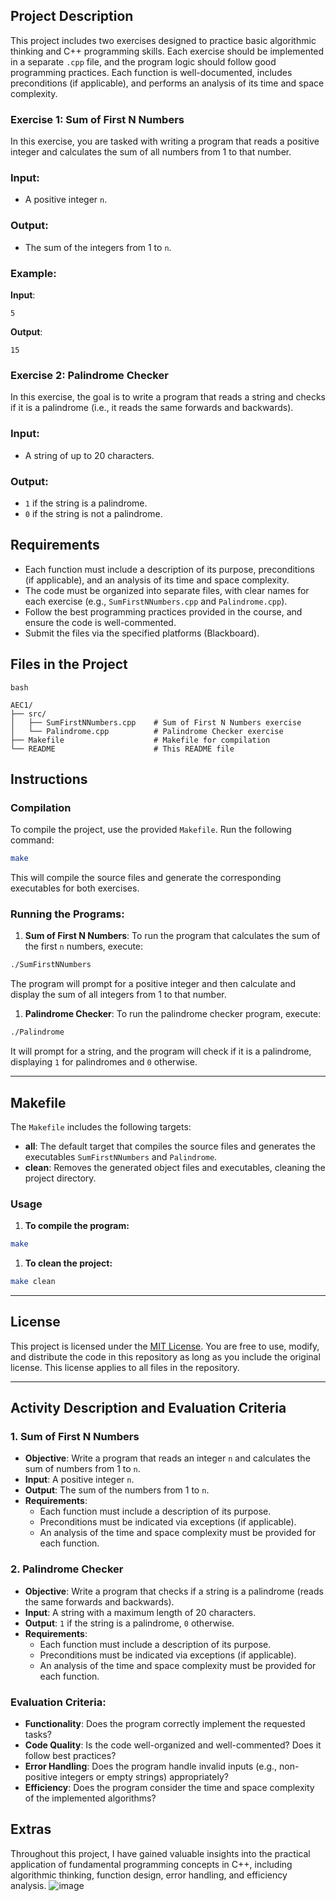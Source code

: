 ## Project Description

This project includes two exercises designed to practice basic algorithmic thinking and C++ programming skills. Each exercise should be implemented in a separate `.cpp` file, and the program logic should follow good programming practices. Each function is well-documented, includes preconditions (if applicable), and performs an analysis of its time and space complexity.

### Exercise 1: Sum of First N Numbers

In this exercise, you are tasked with writing a program that reads a positive integer and calculates the sum of all numbers from 1 to that number.

### Input:

- A positive integer `n`.

### Output:

- The sum of the integers from 1 to `n`.

### Example:

**Input**:

```
5
```

**Output**:

```
15
```

### Exercise 2: Palindrome Checker

In this exercise, the goal is to write a program that reads a string and checks if it is a palindrome (i.e., it reads the same forwards and backwards).

### Input:

- A string of up to 20 characters.

### Output:

- `1` if the string is a palindrome.
- `0` if the string is not a palindrome.

## Requirements

- Each function must include a description of its purpose, preconditions (if applicable), and an analysis of its time and space complexity.
- The code must be organized into separate files, with clear names for each exercise (e.g., `SumFirstNNumbers.cpp` and `Palindrome.cpp`).
- Follow the best programming practices provided in the course, and ensure the code is well-commented.
- Submit the files via the specified platforms (Blackboard).

## Files in the Project

```
bash

AEC1/
├── src/
│   ├── SumFirstNNumbers.cpp    # Sum of First N Numbers exercise
│   └── Palindrome.cpp          # Palindrome Checker exercise
├── Makefile                    # Makefile for compilation
└── README                      # This README file

```

## Instructions

### Compilation

To compile the project, use the provided `Makefile`. Run the following command:

```bash
make
```

This will compile the source files and generate the corresponding executables for both exercises.

### Running the Programs:

1. **Sum of First N Numbers**: To run the program that calculates the sum of the first `n` numbers, execute:

```bash
./SumFirstNNumbers
```

The program will prompt for a positive integer and then calculate and display the sum of all integers from 1 to that number.

1. **Palindrome Checker**: To run the palindrome checker program, execute:

```bash
./Palindrome
```

It will prompt for a string, and the program will check if it is a palindrome, displaying `1` for palindromes and `0` otherwise.

---

## Makefile

The `Makefile` includes the following targets:

- **all**: The default target that compiles the source files and generates the executables `SumFirstNNumbers` and `Palindrome`.
- **clean**: Removes the generated object files and executables, cleaning the project directory.

### Usage

1. **To compile the program:**

```bash
make
```

1. **To clean the project:**

```bash
make clean
```

---

## License

This project is licensed under the [MIT License](https://www.notion.so/LICENSE). You are free to use, modify, and distribute the code in this repository as long as you include the original license. This license applies to all files in the repository.

---

## Activity Description and Evaluation Criteria

### 1. Sum of First N Numbers

- **Objective**: Write a program that reads an integer `n` and calculates the sum of numbers from 1 to `n`.
- **Input**: A positive integer `n`.
- **Output**: The sum of the numbers from 1 to `n`.
- **Requirements**:
    - Each function must include a description of its purpose.
    - Preconditions must be indicated via exceptions (if applicable).
    - An analysis of the time and space complexity must be provided for each function.

### 2. Palindrome Checker

- **Objective**: Write a program that checks if a string is a palindrome (reads the same forwards and backwards).
- **Input**: A string with a maximum length of 20 characters.
- **Output**: `1` if the string is a palindrome, `0` otherwise.
- **Requirements**:
    - Each function must include a description of its purpose.
    - Preconditions must be indicated via exceptions (if applicable).
    - An analysis of the time and space complexity must be provided for each function.

### Evaluation Criteria:

- **Functionality**: Does the program correctly implement the requested tasks?
- **Code Quality**: Is the code well-organized and well-commented? Does it follow best practices?
- **Error Handling**: Does the program handle invalid inputs (e.g., non-positive integers or empty strings) appropriately?
- **Efficiency**: Does the program consider the time and space complexity of the implemented algorithms?

## Extras
Throughout this project, I have gained valuable insights into the practical application of fundamental programming concepts in C++, including algorithmic thinking, function design, error handling, and efficiency analysis. 
![image](https://github.com/user-attachments/assets/a8443dae-b7f1-43eb-87a8-1d67c5e69409)
